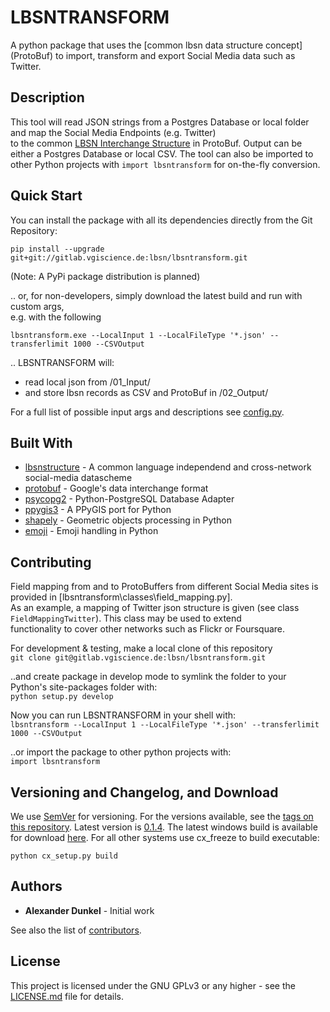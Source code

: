 # LBSNTRANSFORM

A python package that uses the [common lbsn data structure concept] (ProtoBuf) to import, transform and export Social Media data such as Twitter.

## Description

This tool will read JSON strings from a Postgres Database or local folder and map the Social Media Endpoints (e.g. Twitter)  
to the common [LBSN Interchange Structure](https://gitlab.vgiscience.de/lbsn/concept) in ProtoBuf. Output can be either a Postgres Database or local CSV.
The tool can also be imported to other Python projects with `import lbsntransform` for on-the-fly conversion.

## Quick Start

You can install the package with all its dependencies directly from the Git Repository:

`pip install --upgrade git+git://gitlab.vgiscience.de:lbsn/lbsntransform.git`

(Note: A PyPi package distribution is planned)

.. or, for non-developers, simply download the latest build and run with custom args,  
e.g. with the following

```shell
lbsntransform.exe --LocalInput 1 --LocalFileType '*.json' --transferlimit 1000 --CSVOutput
```

.. LBSNTRANSFORM will: 
- read local json from /01_Input/  
- and store lbsn records as CSV and ProtoBuf in /02_Output/  

For a full list of possible input args and descriptions see [config.py](/lbsntransform/configconfig.py).

## Built With

* [lbsnstructure](https://gitlab.vgiscience.de/lbsn/concept) - A common language independend and cross-network social-media datascheme
* [protobuf](https://github.com/google/protobuf) - Google's data interchange format
* [psycopg2](https://github.com/psycopg/psycopg2) - Python-PostgreSQL Database Adapter
* [ppygis3](https://github.com/AlexImmer/ppygis3) - A PPyGIS port for Python
* [shapely](https://github.com/Toblerity/Shapely) - Geometric objects processing in Python
* [emoji](https://github.com/carpedm20/emoji/) - Emoji handling in Python

## Contributing

Field mapping from and to ProtoBuffers from different Social Media sites is provided in [lbsntransform\classes\field_mapping.py].  
As an example, a mapping of Twitter json structure is given (see class `FieldMappingTwitter`). This class may be used to extend  
functionality to cover other networks such as Flickr or Foursquare.  

For development & testing, make a local clone of this repository  
`git clone git@gitlab.vgiscience.de:lbsn/lbsntransform.git`

..and create package in develop mode to symlink the folder to your  
Python's site-packages folder with:  
`python setup.py develop`

Now you can run LBSNTRANSFORM in your shell with:  
`lbsntransform --LocalInput 1 --LocalFileType '*.json' --transferlimit 1000 --CSVOutput`

..or import the package to other python projects with:  
`import lbsntransform`

## Versioning and Changelog, and Download

We use [SemVer](http://semver.org/) for versioning. For the versions available, see the [tags on this repository](./tags). 
Latest version is [0.1.4](./tags/v0.1.4). The latest windows build is available for download [here](https://cloudstore.zih.tu-dresden.de/index.php/s/MqtlCyqLbxmnnxr/download).
For all other systems use cx_freeze to build executable:

`python cx_setup.py build`

## Authors

* **Alexander Dunkel** - Initial work

See also the list of [contributors](/contributors).  

## License

This project is licensed under the GNU GPLv3 or any higher - see the [LICENSE.md](LICENSE.md) file for details.